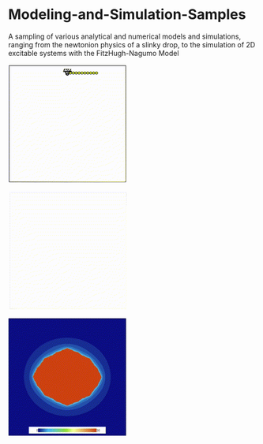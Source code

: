# Modeling-and-Simulation-Samples
A sampling of various analytical and numerical models and simulations, ranging from the newtonion physics of a slinky drop, to the simulation of 2D excitable systems with the FitzHugh-Nagumo Model

![/multi-mass-and-spring-2d](https://github.com/seankwarren/Modeling-and-Simulation-Samples/blob/main/01-NewtonianPhysics/SpringsAndPendulums/multi-mass-and-spring-2d.gif?raw=true)

![alt text](https://github.com/seankwarren/Modeling-and-Simulation-Samples/blob/main/01-NewtonianPhysics/TwoAndThreeBodyProblem/threeBodyProblem.gif?raw=true)

![alt text](https://github.com/seankwarren/Modeling-and-Simulation-Samples/blob/main/02-FractalsAndChaoticSystems/julia.gif?raw=true)
